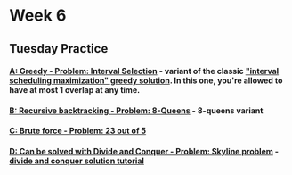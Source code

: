 # Week 6

## Tuesday Practice

#### [A: Greedy - Problem: Interval Selection](https://www.hackerrank.com/challenges/interval-selection/problem) - variant of the classic ["interval scheduling maximization" greedy solution](https://en.wikipedia.org/wiki/Interval_scheduling#Interval_Scheduling_Maximization).  In this one, you're allowed to have at most 1 overlap at any time.

#### [B: Recursive backtracking - Problem: 8-Queens](https://uva.onlinejudge.org/index.php?option=onlinejudge&page=show_problem&problem=691) - 8-queens variant

#### [C: Brute force - Problem: 23 out of 5](https://uva.onlinejudge.org/index.php?option=com_onlinejudge&Itemid=8&page=show_problem&problem=1285)

#### [D: Can be solved with Divide and Conquer - Problem: Skyline problem](https://leetcode.com/problems/the-skyline-problem/description/) - [divide and conquer solution tutorial](http://www.geeksforgeeks.org/divide-and-conquer-set-7-the-skyline-problem/)